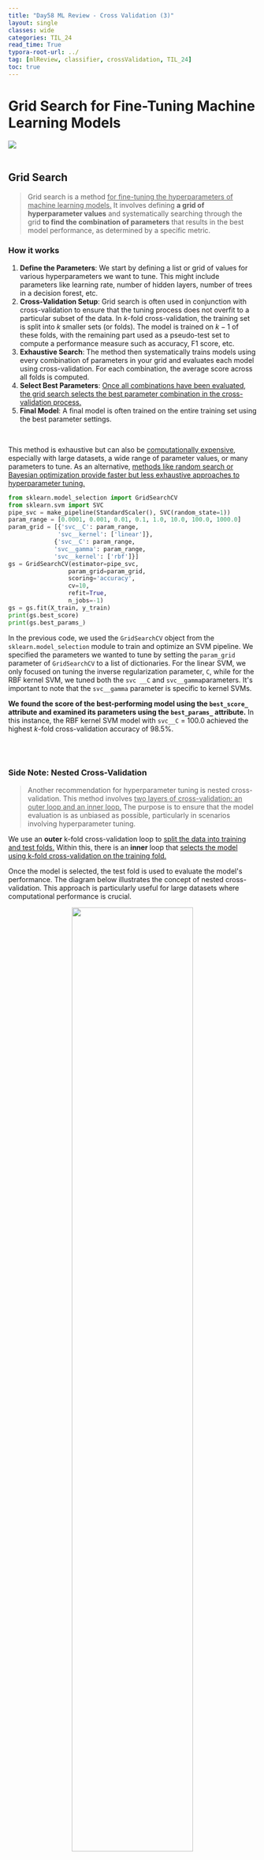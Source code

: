 ```yaml
---
title: "Day58 ML Review - Cross Validation (3)"
layout: single
classes: wide
categories: TIL_24
read_time: True
typora-root-url: ../
tag: [mlReview, classifier, crossValidation, TIL_24]
toc: true 
---
```


# Grid Search for Fine-Tuning Machine Learning Models

<img src="/blog/images/2024-08-21-TIL24_Day58/ADAAFFD8-C6A4-45F8-9DAF-B6CA0DB02644.jpeg"><br><Br>

## Grid Search

> Grid search is a method <u>for fine-tuning the hyperparameters of machine learning models.</u> It involves defining **a grid of hyperparameter values** and systematically searching through the grid **to find the combination of parameters** that results in the best model performance, as determined by a specific metric. <br>



### How it works

1. **Define the Parameters**: We start by defining a list or grid of values for various hyperparameters we want to tune. This might include parameters like learning rate, number of hidden layers, number of trees in a decision forest, etc.
2. **Cross-Validation Setup**: Grid search is often used in conjunction with cross-validation to ensure that the tuning process does not overfit to a particular subset of the data. In $k$-fold cross-validation, the training set is split into $k$ smaller sets (or folds). The model is trained on $k-1$ of these folds, with the remaining part used as a pseudo-test set to compute a performance measure such as accuracy, F1 score, etc.
3. **Exhaustive Search**: The method then systematically trains models using every combination of parameters in your grid and evaluates each model using cross-validation. For each combination, the average score across all folds is computed.
4. **Select Best Parameters**: <u>Once all combinations have been evaluated, the grid search selects the best parameter combination in the cross-validation process.</u>
5. **Final Model**: A final model is often trained on the entire training set using the best parameter settings.

<Br>

This method is exhaustive but can also be <u>computationally expensive</u>, especially with large datasets, a wide range of parameter values, or many parameters to tune. As an alternative, <u>methods like random search or Bayesian optimization provide faster but less exhaustive approaches to hyperparameter tuning.</u><br>



```python
from sklearn.model_selection import GridSearchCV
from sklearn.svm import SVC
pipe_svc = make_pipeline(StandardScaler(), SVC(random_state=1))
param_range = [0.0001, 0.001, 0.01, 0.1, 1.0, 10.0, 100.0, 1000.0]
param_grid = [{'svc__C': param_range,
              'svc__kernel': ['linear']},
             {'svc__C': param_range,
             'svc__gamma': param_range,
             'svc__kernel': ['rbf']}]
gs = GridSearchCV(estimator=pipe_svc,
                 param_grid=param_grid,
                 scoring='accuracy',
                 cv=10,
                 refit=True,
                 n_jobs=-1)
gs = gs.fit(X_train, y_train)
print(gs.best_score)
print(gs.best_params_)
```

In the previous code, we used the `GridSearchCV` object from the `sklearn.model_selection` module to train and optimize an SVM pipeline. We specified the parameters we wanted to tune by setting the `param_grid` parameter of `GridSearchCV` to a list of dictionaries. For the linear SVM, we only focused on tuning the inverse regularization parameter, `C`, while for the RBF kernel SVM, we tuned both the `svc __C` and `svc__gamma`parameters. It's important to note that the `svc__gamma` parameter is specific to kernel SVMs.

**We found the score of the best-performing model using the `best_score_` attribute and examined its parameters using the `best_params_` attribute.** In this instance, the RBF kernel SVM model with `svc__C` = 100.0 achieved the highest $k$-fold cross-validation accuracy of 98.5%. 

<br><br>

### Side Note: Nested Cross-Validation

> Another recommendation for hyperparameter tuning is nested cross-validation. This method involves <u>two layers of cross-validation: an outer loop and an inner loop.</u> The purpose is to ensure that the model evaluation is as unbiased as possible, particularly in scenarios involving hyperparameter tuning.<Br>

We use an **outer** k-fold cross-validation loop to <u>split the data into training and test folds.</u> Within this, there is an **inner** loop that <u>selects the model using k-fold cross-validation on the training fold.</u> 

Once the model is selected, the test fold is used to evaluate the model's performance. The diagram below illustrates the concept of nested cross-validation. This approach is particularly useful for large datasets where computational performance is crucial.

<center>
  <img src="/blog/images/2024-08-21-TIL24_Day58/image-20240827203529283.png" width="70%"><br><br>
<I>(Image from: https://ploomber.io/blog/nested-cv/)</I>  <br><br>
</center>



In Scikit-learn, we can employ the code as follows.

```python
gs = GridSearchCV(estimator=pipe_svc,
                  param_grid=param_grid,
                  scoring='accuracy',
                  cv=2)
scores = cross_val_score(gs, X_train, y_train, scoring='accuracy', cv=5)
print('CV accuracy: %.3f +/- %.3f' % (np.mean(scores), np.std(scores)))
```

From the code above, we can receive the result of CV accuracy of 0.974. 

The average cross-validation accuracy that we obtain provides a reliable estimate of the model's performance when its hyperparameters are fine-tuned and it is used on new data.

**For instance, we can employ a nested cross-validation technique to compare an SVM model with a basic decision tree classifier. To simplify the comparison, we will focus solely on adjusting the decision tree's depth parameter.**

```python
from sklearn.tree import DecisionTreeClassifier
gs = GridSearchCV(estimator=DecisionTreeclassifier(random_state=0),
                  param_grid=[{'max_depth': [1,2,3,4,5,6,7,None]}],
                  scoring='accuracy'
                  cv=2)
scores = cross_val_scores(gs, X_train, y_train,scoring='accuracy', cv=5)
print('CV accuracy: %.3f +/- %.3f' % (np.mean(scores), np.std(scores)))
```

We could get the result of CV accuracy of 0.934. 

Based on the provided codes, <u>the SVM model achieved a nested cross-validation performance of 97.4%</u>, which is significantly higher than the decision tree's performance of 93.4%. <u>Therefore, it is expected that the SVM model would be the better choice for classifying new data from the same population as this dataset.</u>





<br><br>

